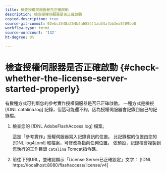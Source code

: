 ```yaml
---
title: 檢查授權伺服器是否正確啟動
description: 檢查授權伺服器是否正確啟動
copied-description: true
source-git-commit: 02ebc3548a254b2a6554f1ab34afbb3ea5f09bb8
workflow-type: tm+mt
source-wordcount: '132'
ht-degree: 0%

---
```


# 檢查授權伺服器是否正確啟動 {#check-whether-the-license-server-started-properly}

有數種方式可判斷您的參考實作授權伺服器是否已正確啟動。 一種方式是檢視 [!DNL catalina.log] 記錄，但這可能還不夠，因為授權伺服器會記錄到自己的記錄檔。
1. 檢查您的 [!DNL AdobeFlashAccess.log] 檔案。

   這是「參考實作」授權伺服器寫入記錄資訊的位置。 此記錄檔的位置由您的 [!DNL log4j.xml] 和檔案，可修改為指向任何位置。 依預設，記錄檔會複製到您執行的工作目錄 `catalina` Tomcat指令碼。
1. 前往下列URL，並確認顯示「License Server已正確設定」文字：
   [!DNL ht<span></span>tps://localhost:8080/flashaccess/license/v4]
